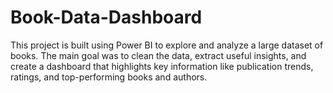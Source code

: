 # Book-Data-Dashboard
This project is built using Power BI to explore and analyze a large dataset of books. The main goal was to clean the data, extract useful insights, and create a dashboard that highlights key information like publication trends, ratings, and top-performing books and authors.
